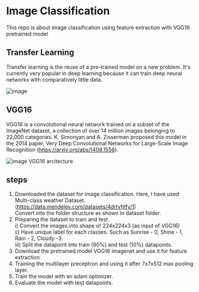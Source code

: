 # Image Classification
This repo is about image classification using feature extraction with VGG16 pretrained model
## Transfer Learning
Transfer learning is the reuse of a pre-trained model on a new problem. It's currently very popular in deep learning because it can train deep neural networks with comparatively little data.

![image](https://user-images.githubusercontent.com/63583210/177046093-8d73bd6c-7939-4090-8ef2-3ec193cdfd78.png)

## VGG16
VGG16 is a convolutional neural network trained on a subset of the ImageNet dataset, a collection of over 14 million images belonging to 22,000 categories. K. Simonyan and A. Zisserman proposed this model in the 2014 paper, Very Deep Convolutional Networks for Large-Scale Image Recognition (https://arxiv.org/abs/1409.1556).

![image](https://user-images.githubusercontent.com/63583210/177045413-1ec915e9-8b43-49b9-b129-85180cc40b32.png)
VGG16 arcitecture

## steps
1. Downloaded the dataset for image classification. Here, I have used Multi-class weather Dataset. (https://data.mendeley.com/datasets/4drtyfjtfy/1)
   <br/>Convert into the folder structure as shown in dataset folder.
2. Preparing the dataset to train and test.
<br/>i) Convert the images into shape of 224x224x3 (as input of VGG16)
<br/>ii) Have unique label for each classes. Such as Sunrise - 0, Shine - 1, Rain - 2, Cloudy -3.
<br/>iii) Split the datapoint into train (90%) and test (10%) datapoints.
3. Download the pretrained model VGG16 imagenet and use it for feature extraction.
4. Training the multilayer preceptron and using it after 7x7x512 max pooling layer.
5. Train the model with an adam optimizer.
6. Evaluate the model with test datapoints.
